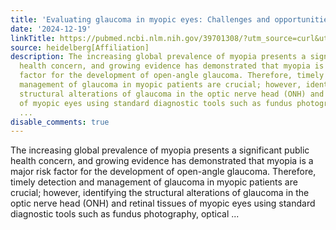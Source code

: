 ```yaml
---
title: 'Evaluating glaucoma in myopic eyes: Challenges and opportunities'
date: '2024-12-19'
linkTitle: https://pubmed.ncbi.nlm.nih.gov/39701308/?utm_source=curl&utm_medium=rss&utm_campaign=pubmed-2&utm_content=1FakS-2QOkCT8HsMOQP1bCRQ4YzyumYOmxmF0moLsQ3dFB1E9V&fc=20220326224207&ff=20241220170926&v=2.18.0.post9+e462414
source: heidelberg[Affiliation]
description: The increasing global prevalence of myopia presents a significant public
  health concern, and growing evidence has demonstrated that myopia is a major risk
  factor for the development of open-angle glaucoma. Therefore, timely detection and
  management of glaucoma in myopic patients are crucial; however, identifying the
  structural alterations of glaucoma in the optic nerve head (ONH) and retinal tissues
  of myopic eyes using standard diagnostic tools such as fundus photography, optical
  ...
disable_comments: true
---
```

The increasing global prevalence of myopia presents a significant public health concern, and growing evidence has demonstrated that myopia is a major risk factor for the development of open-angle glaucoma. Therefore, timely detection and management of glaucoma in myopic patients are crucial; however, identifying the structural alterations of glaucoma in the optic nerve head (ONH) and retinal tissues of myopic eyes using standard diagnostic tools such as fundus photography, optical ...